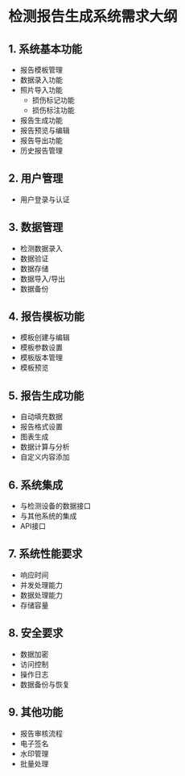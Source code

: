 # 检测报告生成系统需求大纲

## 1. 系统基本功能
- 报告模板管理
- 数据录入功能
- 照片导入功能
  - 损伤标记功能
  - 损伤标注功能
- 报告生成功能
- 报告预览与编辑
- 报告导出功能
- 历史报告管理

## 2. 用户管理
- 用户登录与认证

## 3. 数据管理
- 检测数据录入
- 数据验证
- 数据存储
- 数据导入/导出
- 数据备份

## 4. 报告模板功能
- 模板创建与编辑
- 模板参数设置
- 模板版本管理
- 模板预览

## 5. 报告生成功能
- 自动填充数据
- 报告格式设置
- 图表生成
- 数据计算与分析
- 自定义内容添加

## 6. 系统集成
- 与检测设备的数据接口
- 与其他系统的集成
- API接口

## 7. 系统性能要求
- 响应时间
- 并发处理能力
- 数据处理能力
- 存储容量

## 8. 安全要求
- 数据加密
- 访问控制
- 操作日志
- 数据备份与恢复

## 9. 其他功能
- 报告审核流程
- 电子签名
- 水印管理
- 批量处理